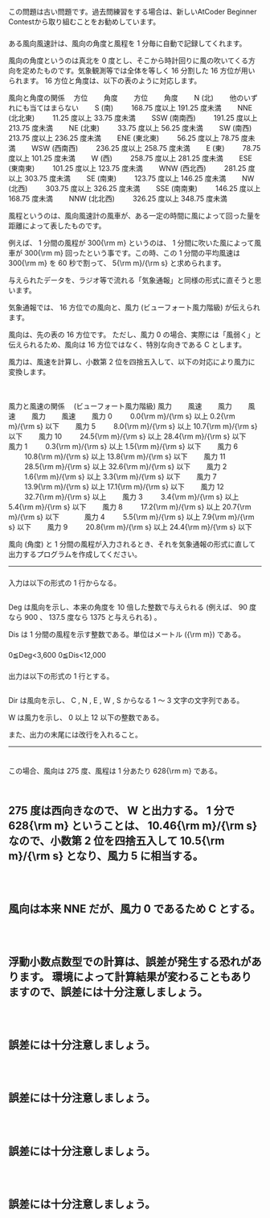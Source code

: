 #### 


この問題は古い問題です。過去問練習をする場合は、新しいAtCoder Beginner Contestから取り組むことをお勧めしています。
### 



ある風向風速計は、風向の角度と風程を 
1
 分毎に自動で記録してくれます。





風向の角度というのは真北を 
0
 度とし、そこから時計回りに風の吹いてくる方向を定めたものです。気象観測等では全体を等しく 
16
 分割した 
16
 方位が用いられます。
16
 方位と角度は、以下の表のように対応します。




 風向と角度の関係
　方位　
　角度　
　方位　
　角度　
　N (北)　
　他のいずれにも当てはまらない　
　S (南)　
　
168.75
 度以上 
191.25
 度未満　
　NNE (北北東)　
　
11.25
 度以上 
33.75
 度未満　
　SSW (南南西)　
　
191.25
 度以上 
213.75
 度未満　
　NE (北東)　
　
33.75
 度以上 
56.25
 度未満　
　SW (南西)　
　
213.75
 度以上 
236.25
 度未満　
　ENE (東北東)　
　
56.25
 度以上 
78.75
 度未満　
　WSW (西南西)　
　
236.25
 度以上 
258.75
 度未満　
　E (東)　
　
78.75
 度以上 
101.25
 度未満　
　W (西)　
　
258.75
 度以上 
281.25
 度未満　
　ESE (東南東)　
　
101.25
 度以上 
123.75
 度未満　
　WNW (西北西)　
　
281.25
 度以上 
303.75
 度未満　
　SE (南東)　
　
123.75
 度以上 
146.25
 度未満　
　NW (北西)　
　
303.75
 度以上 
326.25
 度未満　
　SSE (南南東)　
　
146.25
 度以上 
168.75
 度未満　
　NNW (北北西)　
　
326.25
 度以上 
348.75
 度未満　





風程というのは、風向風速計の風車が、ある一定の時間に風によって回った量を距離によって表したものです。



例えば、
1
 分間の風程が 
300{\rm m}
 というのは、
1
 分間に吹いた風によって風車が 
300{\rm m}
 回ったという事です。この時、この 
1
 分間の平均風速は 
300{\rm m}
 を 
60
 秒で割って、
5{\rm m}/{\rm s}
 と求められます。





与えられたデータを、ラジオ等で流れる「気象通報」と同様の形式に直そうと思います。



気象通報では、
16
 方位での風向と、風力 (ビューフォート風力階級) が伝えられます。





風向は、先の表の 
16
 方位です。
ただし、風力 
0
 の場合、実際には「風弱く」と伝えられるため、風向は 
16
 方位ではなく、特別な向きである
C
とします。





風力は、風速を計算し、小数第 
2
 位を四捨五入して、以下の対応により風力に変換します。



　

 風力と風速の関係 　(ビューフォート風力階級)
風力　　
風速　　
風力　　
風速　　
風力　　
風速　　
風力
0
　　
0.0{\rm m}/{\rm s}
 以上 
0.2{\rm m}/{\rm s}
 以下　　
風力
5
　　
8.0{\rm m}/{\rm s}
 以上 
10.7{\rm m}/{\rm s}
 以下　　
風力
10
　　
24.5{\rm m}/{\rm s}
 以上 
28.4{\rm m}/{\rm s}
 以下　　
風力
1
　　
0.3{\rm m}/{\rm s}
 以上 
1.5{\rm m}/{\rm s}
 以下　　
風力
6
　　
10.8{\rm m}/{\rm s}
 以上 
13.8{\rm m}/{\rm s}
 以下　　
風力
11
　　
28.5{\rm m}/{\rm s}
 以上 
32.6{\rm m}/{\rm s}
 以下　　
風力
2
　　
1.6{\rm m}/{\rm s}
 以上 
3.3{\rm m}/{\rm s}
 以下　　
風力
7
　　
13.9{\rm m}/{\rm s}
 以上 
17.1{\rm m}/{\rm s}
 以下　　
風力
12
　　
32.7{\rm m}/{\rm s}
 以上　　
風力
3
　　
3.4{\rm m}/{\rm s}
 以上 
5.4{\rm m}/{\rm s}
 以下　　
風力
8
　　
17.2{\rm m}/{\rm s}
 以上 
20.7{\rm m}/{\rm s}
 以下　　
　
風力
4
　　
5.5{\rm m}/{\rm s}
 以上 
7.9{\rm m}/{\rm s}
 以下　　
風力
9
　　
20.8{\rm m}/{\rm s}
 以上 
24.4{\rm m}/{\rm s}
 以下　　
　



風向 (角度) と 
1
 分間の風程が入力されるとき、それを気象通報の形式に直して出力するプログラムを作成してください。

----

### 



入力は以下の形式の 
1
 行からなる。

```
```

Deg
は風向を示し、本来の角度を 
10
 倍した整数で与えられる (例えば、
90
 度なら 
900
、
137.5
 度なら
1375
と与えられる) 。

Dis
は 
1
 分間の風程を示す整数である。単位はメートル 
({\rm m})
 である。

### 


0≦Deg<3,600
0≦Dis<12,000
### 



出力は以下の形式の 
1
 行とする。

```
```

Dir
は風向を示し、
C
, 
N
, 
E
, 
W
, 
S
 からなる 
1
〜
3
 文字の文字列である。

W
は風力を示し、
0
 以上 
12
 以下の整数である。


また、出力の末尾には改行を入れること。

----

### 


```
```

この場合、風向は 
275
 度、風程は 
1
 分あたり 
628{\rm m}
 である。
### 


```
```

275
 度は西向きなので、
W
と出力する。
1
 分で
628{\rm m}
ということは、
10.46{\rm m}/{\rm s}
なので、小数第 
2
 位を四捨五入して
10.5{\rm m}/{\rm s}
となり、風力 
5
 に相当する。
----

### 


```
```

### 


```
```

風向は本来
NNE
だが、風力 
0
 であるため
C
とする。
----

### 


```
```

### 


```
```

浮動小数点数型での計算は、誤差が発生する恐れがあります。
環境によって計算結果が変わることもありますので、誤差には十分注意しましょう。
----

### 


```
```

### 


```
```

誤差には十分注意しましょう。
----

### 


```
```

### 


```
```

誤差には十分注意しましょう。
----

### 


```
```

### 


```
```

誤差には十分注意しましょう。
----

### 


```
```

### 


```
```

誤差には十分注意しましょう。
----

### 


```
```

### 


```
```
